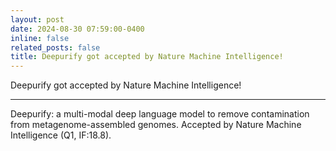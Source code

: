 ```yaml
---
layout: post
date: 2024-08-30 07:59:00-0400
inline: false
related_posts: false
title: Deepurify got accepted by Nature Machine Intelligence!
---
```


Deepurify got accepted by Nature Machine Intelligence!

---
Deepurify: a multi-modal deep language model to remove contamination from metagenome-assembled genomes. Accepted by Nature Machine Intelligence (Q1, IF:18.8).
